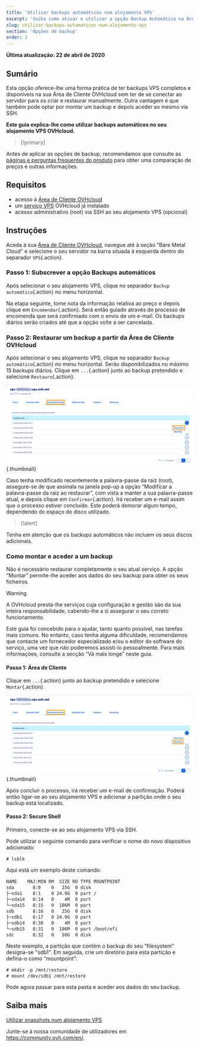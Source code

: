 ```yaml
---
title: 'Utilizar backups automáticos num alojamento VPS'
excerpt: 'Saiba como ativar e utilizar a opção Backup Automático na Área de Cliente OVHcloud'
slug: utilizar-backups-automaticos-num-alojamento-vps
section: 'Opções de backup'
order: 2
---
```


**Última atualização: 22 de abril de 2020**


## Sumário

Esta opção oferece-lhe uma forma prática de ter backups VPS completos e disponíveis na sua Área de Cliente OVHcloud sem ter de se conectar ao servidor para os criar e restaurar manualmente. Outra vantagem é que também pode optar por montar um backup e depois aceder ao mesmo via SSH.

**Este guia explica-lhe como utilizar backups automáticos no seu alojamento VPS OVHcloud.**

> [!primary]
>
Antes de aplicar as opções de backup, recomendamos que consulte as [páginas e perguntas frequentes do produto](https://www.ovhcloud.com/pt/vps/options/) para obter uma comparação de preços e outras informações.
>

## Requisitos

- acesso à [Área de Cliente OVHcloud](https://www.ovh.com/auth/?action=gotomanager&from=https://www.ovh.pt/&ovhSubsidiary=pt)
- um [serviço VPS](https://www.ovhcloud.com/pt/vps/) OVHcloud já instalado
- acesso administrativo (root) via SSH ao seu alojamento VPS (opcional)

## Instruções

Aceda à sua [Área de Cliente OVHcloud](https://www.ovh.com/auth/?action=gotomanager&from=https://www.ovh.pt/&ovhSubsidiary=pt), navegue até à seção "Bare Metal Cloud" e selecione o seu servidor na barra situada à esquerda dentro do separador `VPS`{.action}.

### Passo 1: Subscrever a opção Backups automáticos

Após selecionar o seu alojamento VPS, clique no separador `Backup automático`{.action} no menu horizontal.

Na etapa seguinte, tome nota da informação relativa ao preço e depois clique em `Encomendar`{.action}. Será então guiado através do processo de encomenda que será confirmado com o envio de um e-mail. Os backups diários serão criados até que a opção volte a ser cancelada.


### Passo 2: Restaurar um backup a partir da Área de Cliente OVHcloud

Após selecionar o seu alojamento VPS, clique no separador `Backup automático`{.action} no menu horizontal. Serão disponibilizados no máximo 15 backups diários. Clique em `...`{.action} junto ao backup pretendido e selecione `Restauro`{.action}.

![autobackupvps](images/backup_vps_step1.png){.thumbnail}

Caso tenha modificado recentemente a palavra-passe da raiz (root), assegure-se de que assinala na janela pop-up a opção “Modificar a palavra-passe da raiz ao restaurar”, com vista a manter a sua palavra-passe atual, e depois clique em `Confirmar`{.action}. Irá receber um e-mail assim que o processo estiver concluído. Este poderá demorar algum tempo, dependendo do espaço do disco utilizado.

> [!alert]
>
Tenha em atenção que os backups automáticos não incluem os seus discos adicionais.
>

### Como montar e aceder a um backup

Não é necessário restaurar completamente o seu atual serviço. A opção “Montar” permite-lhe aceder aos dados do seu backup para obter os seus ficheiros. 

> [!warning]
>A OVHcloud presta-lhe serviços cuja configuração e gestão são da sua inteira responsabilidade, cabendo-lhe a si assegurar o seu correto funcionamento.
>
>Este guia foi concebido para o ajudar, tanto quanto possível, nas tarefas mais comuns. No entanto, caso tenha alguma dificuldade, recomendamos que contacte um fornecedor especializado e/ou o editor do software do serviço, uma vez que não poderemos assisti-lo pessoalmente. Para mais informações, consulte a secção “Vá mais longe” neste guia.
>

#### Passo 1: Área de Cliente 

Clique em `...`{.action} junto ao backup pretendido e selecione `Montar`{.action}.

![autobackupvps](images/backup_vps_step2.png){.thumbnail}

Após concluir o processo, irá receber um e-mail de confirmação. Poderá então ligar-se ao seu alojamento VPS e adicionar a partição onde o seu backup está localizado.

#### Passo 2: Secure Shell

Primeiro, conecte-se ao seu alojamento VPS via SSH.

Pode utilizar o seguinte comando para verificar o nome do novo dispositivo adicionado:

```
# lsblk
```

Aqui está um exemplo deste comando:

```
NAME    MAJ:MIN RM  SIZE RO TYPE MOUNTPOINT
sda       8:0    0   25G  0 disk 
├─sda1    8:1    0 24.9G  0 part /
├─sda14   8:14   0    4M  0 part 
└─sda15   8:15   0  106M  0 part 
sdb       8:16   0   25G  0 disk 
├─sdb1    8:17   0 24.9G  0 part 
├─sdb14   8:30   0    4M  0 part 
└─sdb15   8:31   0  106M  0 part /boot/efi
sdc       8:32   0   50G  0 disk 
```
Neste exemplo, a partição que contém o backup do seu “filesystem” designa-se "sdb1".
Em seguida, crie um diretório para esta partição e defina-o como “mountpoint”:

```
# mkdir -p /mnt/restore
# mount /dev/sdb1 /mnt/restore
```

Pode agora passar para esta pasta e aceder aos dados do seu backup.


## Saiba mais

[Utilizar snapshots num alojamento VPS](../utilizar-snapshots-num-alojamento-vps)


Junte-se à nossa comunidade de utilizadores em <https://community.ovh.com/en/>.
